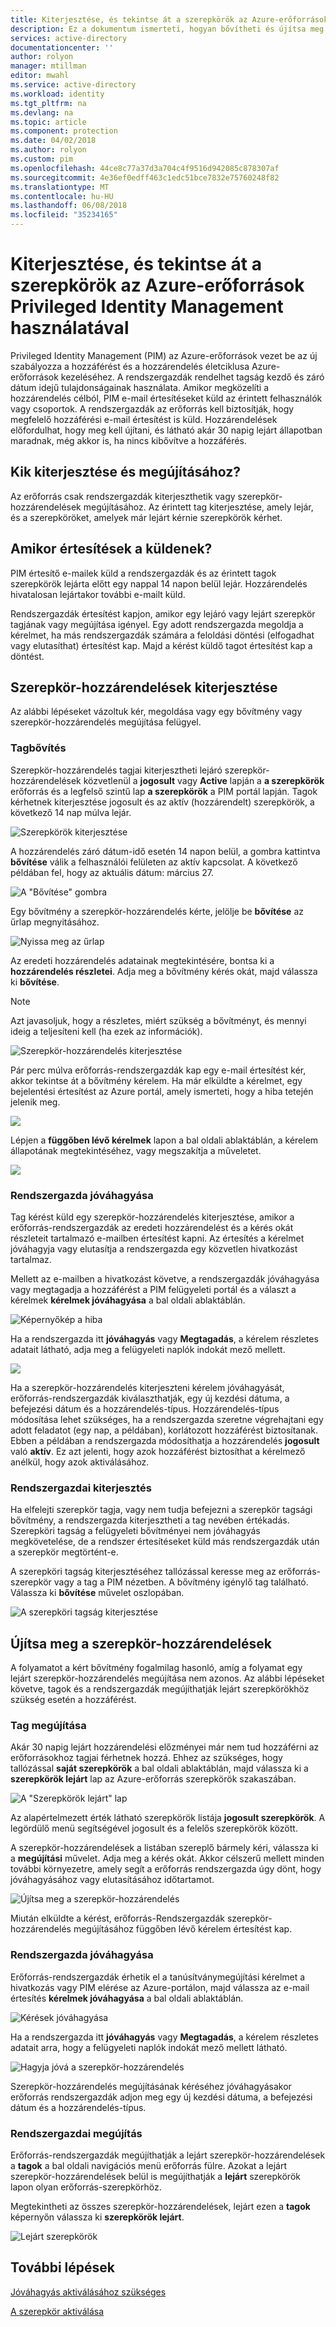 ```yaml
---
title: Kiterjesztése, és tekintse át a szerepkörök az Azure-erőforrások Privileged Identity Management használatával |} Microsoft Docs
description: Ez a dokumentum ismerteti, hogyan bővítheti és újítsa meg az Azure erőforrás-szerepkörök PIM erőforrások.
services: active-directory
documentationcenter: ''
author: rolyon
manager: mtillman
editor: mwahl
ms.service: active-directory
ms.workload: identity
ms.tgt_pltfrm: na
ms.devlang: na
ms.topic: article
ms.component: protection
ms.date: 04/02/2018
ms.author: rolyon
ms.custom: pim
ms.openlocfilehash: 44ce8c77a37d3a704c4f9516d942085c878307af
ms.sourcegitcommit: 4e36ef0edff463c1edc51bce7832e75760248f82
ms.translationtype: MT
ms.contentlocale: hu-HU
ms.lasthandoff: 06/08/2018
ms.locfileid: "35234165"
---
```

# <a name="extend-and-review-roles-in-azure-resources-by-using-privileged-identity-management"></a>Kiterjesztése, és tekintse át a szerepkörök az Azure-erőforrások Privileged Identity Management használatával

Privileged Identity Management (PIM) az Azure-erőforrások vezet be az új szabályozza a hozzáférést és a hozzárendelés életciklusa Azure-erőforrások kezeléséhez. A rendszergazdák rendelhet tagság kezdő és záró dátum idejű tulajdonságainak használata. Amikor megközelíti a hozzárendelés célból, PIM e-mail értesítéseket küld az érintett felhasználók vagy csoportok. A rendszergazdák az erőforrás kell biztosítják, hogy megfelelő hozzáférési e-mail értesítést is küld. Hozzárendelések előfordulhat, hogy meg kell újítani, és látható akár 30 napig lejárt állapotban maradnak, még akkor is, ha nincs kibővítve a hozzáférés.

## <a name="who-can-extend-and-renew"></a>Kik kiterjesztése és megújításához?

Az erőforrás csak rendszergazdák kiterjeszthetik vagy szerepkör-hozzárendelések megújításához. Az érintett tag kiterjesztése, amely lejár, és a szerepköröket, amelyek már lejárt kérnie szerepkörök kérhet.

## <a name="when-are-notifications-sent"></a>Amikor értesítések a küldenek?

PIM értesítő e-mailek küld a rendszergazdák és az érintett tagok szerepkörök lejárta előtt egy nappal 14 napon belül lejár. Hozzárendelés hivatalosan lejártakor további e-mailt küld. 

Rendszergazdák értesítést kapjon, amikor egy lejáró vagy lejárt szerepkör tagjának vagy megújítása igényel. Egy adott rendszergazda megoldja a kérelmet, ha más rendszergazdák számára a feloldási döntési (elfogadhat vagy elutasíthat) értesítést kap. Majd a kérést küldő tagot értesítést kap a döntést. 

## <a name="extend-role-assignments"></a>Szerepkör-hozzárendelések kiterjesztése

Az alábbi lépéseket vázoltuk kér, megoldása vagy egy bővítmény vagy szerepkör-hozzárendelés megújítása felügyel. 

### <a name="member-extend"></a>Tagbővítés

Szerepkör-hozzárendelés tagjai kiterjesztheti lejáró szerepkör-hozzárendelések közvetlenül a **jogosult** vagy **Active** lapján a **a szerepkörök** erőforrás és a legfelső szintű lap **a szerepkörök** a PIM portál lapján. Tagok kérhetnek kiterjesztése jogosult és az aktív (hozzárendelt) szerepkörök, a következő 14 nap múlva lejár.

![Szerepkörök kiterjesztése](media/azure-pim-resource-rbac/aadpim_rbac_extend_ui.png)

A hozzárendelés záró dátum-idő esetén 14 napon belül, a gombra kattintva **bővítése** válik a felhasználói felületen az aktív kapcsolat. A következő példában fel, hogy az aktuális dátum: március 27.

![A "Bővítése" gombra](media/azure-pim-resource-rbac/aadpim_rbac_extend_within_14.png)

Egy bővítmény a szerepkör-hozzárendelés kérte, jelölje be **bővítése** az űrlap megnyitásához.

![Nyissa meg az űrlap](media/azure-pim-resource-rbac/aadpim_rbac_extend_role_assignment_request.png)

Az eredeti hozzárendelés adatainak megtekintésére, bontsa ki a **hozzárendelés részletei**. Adja meg a bővítmény kérés okát, majd válassza ki **bővítése**.

>[!Note]
>Azt javasoljuk, hogy a részletes, miért szükség a bővítményt, és mennyi ideig a teljesíteni kell (ha ezek az információk).

![Szerepkör-hozzárendelés kiterjesztése](media/azure-pim-resource-rbac/aadpim_rbac_extend_form_complete.png)

Pár perc múlva erőforrás-rendszergazdák kap egy e-mail értesítést kér, akkor tekintse át a bővítmény kérelem. Ha már elküldte a kérelmet, egy bejelentési értesítést az Azure portál, amely ismerteti, hogy a hiba tetején jelenik meg.

![](media/azure-pim-resource-rbac/aadpim_rbac_extend_failed_existing_request.png)

Lépjen a **függőben lévő kérelmek** lapon a bal oldali ablaktáblán, a kérelem állapotának megtekintéséhez, vagy megszakítja a műveletet.

![](media/azure-pim-resource-rbac/aadpim_rbac_extend_cancel_request.png)

### <a name="admin-approve"></a>Rendszergazda jóváhagyása

Tag kérést küld egy szerepkör-hozzárendelés kiterjesztése, amikor a erőforrás-rendszergazdák az eredeti hozzárendelést és a kérés okát részleteit tartalmazó e-mailben értesítést kapni. Az értesítés a kérelmet jóváhagyja vagy elutasítja a rendszergazda egy közvetlen hivatkozást tartalmaz. 

Mellett az e-mailben a hivatkozást követve, a rendszergazdák jóváhagyása vagy megtagadja a hozzáférést a PIM felügyeleti portál és a választ a kérelmek **kérelmek jóváhagyása** a bal oldali ablaktáblán.

![Képernyőkép a hiba](media/azure-pim-resource-rbac/aadpim_rbac_extend_admin_approve_grid.png)

Ha a rendszergazda itt **jóváhagyás** vagy **Megtagadás**, a kérelem részletes adatait látható, adja meg a felügyeleti naplók indokát mező mellett.

![](media/azure-pim-resource-rbac/aadpim_rbac_extend_admin_approve_blade.png)

Ha a szerepkör-hozzárendelés kiterjeszteni kérelem jóváhagyását, erőforrás-rendszergazdák kiválaszthatják, egy új kezdési dátuma, a befejezési dátum és a hozzárendelés-típus. Hozzárendelés-típus módosítása lehet szükséges, ha a rendszergazda szeretne végrehajtani egy adott feladatot (egy nap, a példában), korlátozott hozzáférést biztosítanak. Ebben a példában a rendszergazda módosíthatja a hozzárendelés **jogosult** való **aktív**. Ez azt jelenti, hogy azok hozzáférést biztosíthat a kérelmező anélkül, hogy azok aktiválásához.

### <a name="admin-extend"></a>Rendszergazdai kiterjesztés

Ha elfelejti szerepkör tagja, vagy nem tudja befejezni a szerepkör tagsági bővítmény, a rendszergazda kiterjesztheti a tag nevében értékadás. Szerepköri tagság a felügyeleti bővítményei nem jóváhagyás megkövetelése, de a rendszer értesítéseket küld más rendszergazdák után a szerepkör megtörtént-e.

A szerepköri tagság kiterjesztéséhez tallózással keresse meg az erőforrás-szerepkör vagy a tag a PIM nézetben. A bővítmény igénylő tag található. Válassza ki **bővítése** művelet oszlopában.

![A szerepköri tagság kiterjesztése](media/azure-pim-resource-rbac/aadpim_rbac_extend_admin_extend.png)

## <a name="renew-role-assignments"></a>Újítsa meg a szerepkör-hozzárendelések

A folyamatot a kért bővítmény fogalmilag hasonló, amíg a folyamat egy lejárt szerepkör-hozzárendelés megújítása nem azonos. Az alábbi lépéseket követve, tagok és a rendszergazdák megújíthatják lejárt szerepkörökhöz szükség esetén a hozzáférést.

### <a name="member-renew"></a>Tag megújítása

Akár 30 napig lejárt hozzárendelési előzményei már nem tud hozzáférni az erőforrásokhoz tagjai férhetnek hozzá. Ehhez az szükséges, hogy tallózással **saját szerepkörök** a bal oldali ablaktáblán, majd válassza ki a **szerepkörök lejárt** lap az Azure-erőforrás szerepkörök szakaszában.

![A "Szerepkörök lejárt" lap](media/azure-pim-resource-rbac/aadpim_rbac_renew_from_myroles.png)

Az alapértelmezett érték látható szerepkörök listája **jogosult szerepkörök**. A legördülő menü segítségével jogosult és a felelős szerepkörök között.

A szerepkör-hozzárendelések a listában szereplő bármely kéri, válassza ki a **megújítási** művelet. Adja meg a kérés okát. Akkor célszerű mellett minden további környezetre, amely segít a erőforrás rendszergazda úgy dönt, hogy jóváhagyásához vagy elutasításához időtartamot.

![Újítsa meg a szerepkör-hozzárendelés](media/azure-pim-resource-rbac/aadpim_rbac_renew_request_form.png)

Miután elküldte a kérést, erőforrás-Rendszergazdák szerepkör-hozzárendelés megújításához függőben lévő kérelem értesítést kap.

### <a name="admin-approves"></a>Rendszergazda jóváhagyása

Erőforrás-rendszergazdák érhetik el a tanúsítványmegújítási kérelmet a hivatkozás vagy PIM elérése az Azure-portálon, majd válassza az e-mail értesítés **kérelmek jóváhagyása** a bal oldali ablaktáblán.

![Kérések jóváhagyása](media/azure-pim-resource-rbac/aadpim_rbac_extend_admin_approve_grid.png)

Ha a rendszergazda itt **jóváhagyás** vagy **Megtagadás**, a kérelem részletes adatait arra, hogy a felügyeleti naplók indokát mező mellett látható.

![Hagyja jóvá a szerepkör-hozzárendelés](media/azure-pim-resource-rbac/aadpim_rbac_extend_admin_approve_blade.png)

Szerepkör-hozzárendelés megújításának kéréséhez jóváhagyásakor erőforrás rendszergazdák adjon meg egy új kezdési dátuma, a befejezési dátum és a hozzárendelés-típus. 

### <a name="admin-renew"></a>Rendszergazdai megújítás

Erőforrás-rendszergazdák megújíthatják a lejárt szerepkör-hozzárendelések a **tagok** a bal oldali navigációs menü erőforrás fülre. Azokat a lejárt szerepkör-hozzárendelések belül is megújíthatják a **lejárt** szerepkörök lapon olyan erőforrás-szerepkörhöz.

Megtekintheti az összes szerepkör-hozzárendelések, lejárt ezen a **tagok** képernyőn válassza ki **szerepkörök lejárt**.

![Lejárt szerepkörök](media/azure-pim-resource-rbac/aadpim_rbac_renew_from_member_blade.png)

## <a name="next-steps"></a>További lépések

[Jóváhagyás aktiválásához szükséges](pim-resource-roles-approval-workflow.md)

[A szerepkör aktiválása](pim-resource-roles-use-the-audit-log.md)


